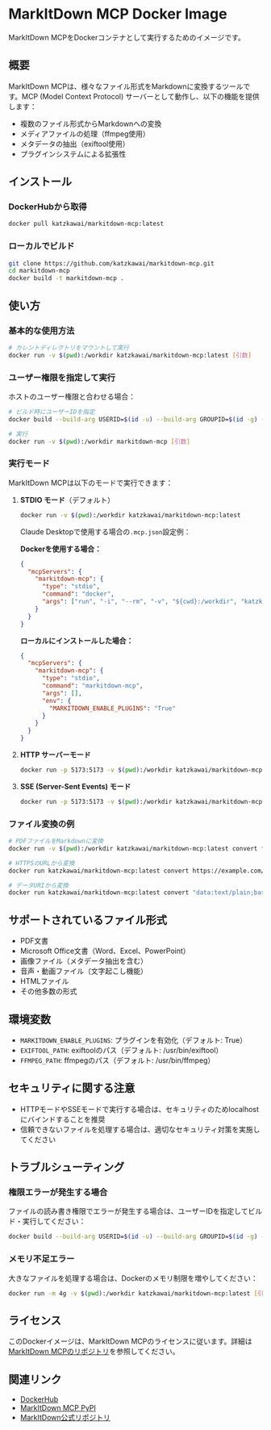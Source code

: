 # MarkItDown MCP Docker Image

MarkItDown MCPをDockerコンテナとして実行するためのイメージです。

## 概要

MarkItDown MCPは、様々なファイル形式をMarkdownに変換するツールです。MCP (Model Context Protocol) サーバーとして動作し、以下の機能を提供します：

- 複数のファイル形式からMarkdownへの変換
- メディアファイルの処理（ffmpeg使用）
- メタデータの抽出（exiftool使用）
- プラグインシステムによる拡張性

## インストール

### DockerHubから取得

```bash
docker pull katzkawai/markitdown-mcp:latest
```

### ローカルでビルド

```bash
git clone https://github.com/katzkawai/markitdown-mcp.git
cd markitdown-mcp
docker build -t markitdown-mcp .
```

## 使い方

### 基本的な使用方法

```bash
# カレントディレクトリをマウントして実行
docker run -v $(pwd):/workdir katzkawai/markitdown-mcp:latest [引数]
```

### ユーザー権限を指定して実行

ホストのユーザー権限と合わせる場合：

```bash
# ビルド時にユーザーIDを指定
docker build --build-arg USERID=$(id -u) --build-arg GROUPID=$(id -g) -t markitdown-mcp .

# 実行
docker run -v $(pwd):/workdir markitdown-mcp [引数]
```

### 実行モード

MarkItDown MCPは以下のモードで実行できます：

1. **STDIO モード**（デフォルト）
   ```bash
   docker run -v $(pwd):/workdir katzkawai/markitdown-mcp:latest
   ```
   
   Claude Desktopで使用する場合の`.mcp.json`設定例：
   
   **Dockerを使用する場合：**
   ```json
   {
     "mcpServers": {
       "markitdown-mcp": {
         "type": "stdio",
         "command": "docker",
         "args": ["run", "-i", "--rm", "-v", "${cwd}:/workdir", "katzkawai/markitdown-mcp:latest"]
       }
     }
   }
   ```
   
   **ローカルにインストールした場合：**
   ```json
   {
     "mcpServers": {
       "markitdown-mcp": {
         "type": "stdio",
         "command": "markitdown-mcp",
         "args": [],
         "env": {
           "MARKITDOWN_ENABLE_PLUGINS": "True"
         }
       }
     }
   }
   ```

2. **HTTP サーバーモード**
   ```bash
   docker run -p 5173:5173 -v $(pwd):/workdir katzkawai/markitdown-mcp:latest http
   ```

3. **SSE (Server-Sent Events) モード**
   ```bash
   docker run -p 5173:5173 -v $(pwd):/workdir katzkawai/markitdown-mcp:latest sse
   ```

### ファイル変換の例

```bash
# PDFファイルをMarkdownに変換
docker run -v $(pwd):/workdir katzkawai/markitdown-mcp:latest convert file:///workdir/document.pdf

# HTTPSのURLから変換
docker run katzkawai/markitdown-mcp:latest convert https://example.com/document.pdf

# データURIから変換
docker run katzkawai/markitdown-mcp:latest convert "data:text/plain;base64,SGVsbG8gV29ybGQ="
```

## サポートされているファイル形式

- PDF文書
- Microsoft Office文書（Word、Excel、PowerPoint）
- 画像ファイル（メタデータ抽出を含む）
- 音声・動画ファイル（文字起こし機能）
- HTMLファイル
- その他多数の形式

## 環境変数

- `MARKITDOWN_ENABLE_PLUGINS`: プラグインを有効化（デフォルト: True）
- `EXIFTOOL_PATH`: exiftoolのパス（デフォルト: /usr/bin/exiftool）
- `FFMPEG_PATH`: ffmpegのパス（デフォルト: /usr/bin/ffmpeg）

## セキュリティに関する注意

- HTTPモードやSSEモードで実行する場合は、セキュリティのためlocalhostにバインドすることを推奨
- 信頼できないファイルを処理する場合は、適切なセキュリティ対策を実施してください

## トラブルシューティング

### 権限エラーが発生する場合

ファイルの読み書き権限でエラーが発生する場合は、ユーザーIDを指定してビルド・実行してください：

```bash
docker build --build-arg USERID=$(id -u) --build-arg GROUPID=$(id -g) -t markitdown-mcp .
```

### メモリ不足エラー

大きなファイルを処理する場合は、Dockerのメモリ制限を増やしてください：

```bash
docker run -m 4g -v $(pwd):/workdir katzkawai/markitdown-mcp:latest [引数]
```

## ライセンス

このDockerイメージは、MarkItDown MCPのライセンスに従います。詳細は[MarkItDown MCPのリポジトリ](https://github.com/markitdown/markitdown-mcp)を参照してください。

## 関連リンク

- [DockerHub](https://hub.docker.com/r/katzkawai/markitdown-mcp)
- [MarkItDown MCP PyPI](https://pypi.org/project/markitdown-mcp/)
- [MarkItDown公式リポジトリ](https://github.com/microsoft/markitdown)